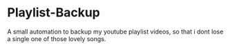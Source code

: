 # Playlist-Backup
A small automation to backup my youtube playlist videos, so that i dont lose a single one of those lovely songs.

